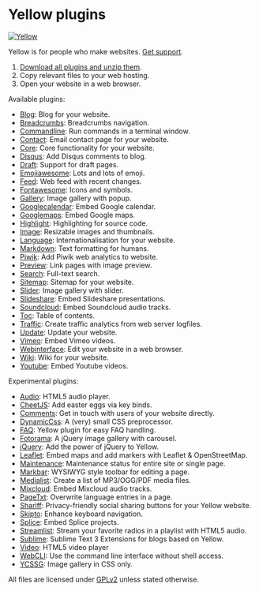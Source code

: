 Yellow plugins
==============
[![Yellow](https://raw.githubusercontent.com/datenstrom/yellow-developers/master/media/images/yellow-photo.jpg)](https://datenstrom.se/yellow)

Yellow is for people who make websites. [Get support](https://developers.datenstrom.se/help/support).

1. [Download all plugins and unzip them](https://github.com/datenstrom/yellow-plugins/archive/master.zip).  
2. Copy relevant files to your web hosting.  
3. Open your website in a web browser.

Available plugins:

* [Blog](https://github.com/datenstrom/yellow-plugins/tree/master/blog): 
  Blog for your website.
* [Breadcrumbs](https://github.com/datenstrom/yellow-plugins/tree/master/breadcrumbs): 
  Breadcrumbs navigation.
* [Commandline](https://github.com/datenstrom/yellow-plugins/tree/master/commandline): 
  Run commands in a terminal window.
* [Contact](https://github.com/datenstrom/yellow-plugins/tree/master/contact): 
  Email contact page for your website.
* [Core](https://github.com/datenstrom/yellow-plugins/tree/master/core): 
  Core functionality for your website.
* [Disqus](https://github.com/datenstrom/yellow-plugins/tree/master/disqus): 
  Add Disqus comments to blog.
* [Draft](https://github.com/datenstrom/yellow-plugins/tree/master/draft): 
  Support for draft pages.
* [Emojiawesome](https://github.com/datenstrom/yellow-plugins/tree/master/emojiawesome): 
  Lots and lots of emoji.
* [Feed](https://github.com/datenstrom/yellow-plugins/tree/master/feed): 
  Web feed with recent changes.
* [Fontawesome](https://github.com/datenstrom/yellow-plugins/tree/master/fontawesome): 
  Icons and symbols.
* [Gallery](https://github.com/datenstrom/yellow-plugins/tree/master/gallery): 
  Image gallery with popup.
* [Googlecalendar](https://github.com/datenstrom/yellow-plugins/tree/master/googlecalendar): 
  Embed Google calendar.
* [Googlemaps](https://github.com/datenstrom/yellow-plugins/tree/master/googlemaps): 
  Embed Google maps.
* [Highlight](https://github.com/datenstrom/yellow-plugins/tree/master/highlight): 
  Highlighting for source code.
* [Image](https://github.com/datenstrom/yellow-plugins/tree/master/image): 
  Resizable images and thumbnails.
* [Language](https://github.com/datenstrom/yellow-plugins/tree/master/language): 
  Internationalisation for your website.
* [Markdown](https://github.com/datenstrom/yellow-plugins/tree/master/markdown): 
  Text formatting for humans.
* [Piwik](https://github.com/datenstrom/yellow-plugins/tree/master/piwik): 
  Add Piwik web analytics to website.
* [Preview](https://github.com/datenstrom/yellow-plugins/tree/master/preview): 
  Link pages with image preview.
* [Search](https://github.com/datenstrom/yellow-plugins/tree/master/search): 
  Full-text search.
* [Sitemap](https://github.com/datenstrom/yellow-plugins/tree/master/sitemap): 
  Sitemap for your website.
* [Slider](https://github.com/datenstrom/yellow-plugins/tree/master/slider): 
  Image gallery with slider.
* [Slideshare](https://github.com/datenstrom/yellow-plugins/tree/master/slideshare): 
  Embed Slideshare presentations.
* [Soundcloud](https://github.com/datenstrom/yellow-plugins/tree/master/soundcloud): 
  Embed Soundcloud audio tracks.
* [Toc](https://github.com/datenstrom/yellow-plugins/tree/master/toc): 
  Table of contents.
* [Traffic](https://github.com/datenstrom/yellow-plugins/tree/master/traffic): 
  Create traffic analytics from web server logfiles.
* [Update](https://github.com/datenstrom/yellow-plugins/tree/master/update): 
  Update your website.
* [Vimeo](https://github.com/datenstrom/yellow-plugins/tree/master/vimeo): 
  Embed Vimeo videos.
* [Webinterface](https://github.com/datenstrom/yellow-plugins/tree/master/webinterface): 
  Edit your website in a web browser.
* [Wiki](https://github.com/datenstrom/yellow-plugins/tree/master/wiki): 
  Wiki for your website.
* [Youtube](https://github.com/datenstrom/yellow-plugins/tree/master/youtube): 
  Embed Youtube videos.

Experimental plugins:

* [Audio](https://github.com/schulle4u/yellow-plugin-audio):
  HTML5 audio player.
* [CheetJS](https://github.com/nogginfuel/yellow-plugin-cheetjs): 
  Add easter eggs via key binds.
* [Comments](https://github.com/nasendackel/yellow-comments):
  Get in touch with users of your website directly.
* [DynamicCss](https://github.com/richi/yellow-plugin-dynamiccss):
  A (very) small CSS preprocessor.
* [FAQ](https://github.com/richi/yellow-plugin-faq):
  Yellow plugin for easy FAQ handling.
* [Fotorama](https://github.com/nogginfuel/yellow-plugin-fotorama): 
  A jQuery image gallery with carousel.
* [jQuery](https://github.com/nogginfuel/yellow-plugin-jquery):
  Add the power of jQuery to Yellow.
* [Leaflet](https://github.com/nibreh/yellow-plugin-leaflet): 
  Embed maps and add markers with Leaflet & OpenStreetMap.
* [Maintenance](https://github.com/nogginfuel/yellow-plugin-maintenance):
  Maintenance status for entire site or single page.
* [Markbar](https://github.com/nibreh/yellow-plugin-markbar):
  WYSIWYG style toolbar for editing a page.
* [Medialist](https://github.com/nibreh/yellow-plugin-medialist):
  Create a list of MP3/OGG/PDF media files.
* [Mixcloud](https://github.com/SAMY2K/yellow-plugin-mixcloud): 
  Embed Mixcloud audio tracks.
* [PageTxt](https://github.com/richi/yellow-plugin-pagetxt):
  Overwrite language entries in a page.
* [Shariff](https://github.com/schulle4u/yellow-plugin-shariff):
  Privacy-friendly social sharing buttons for your Yellow website.
* [Skipto](https://github.com/schulle4u/yellow-plugin-skipto):
  Enhance keyboard navigation.
* [Splice](https://github.com/SAMY2K/yellow-plugin-splice): 
  Embed Splice projects.
* [Streamlist](https://github.com/nibreh/yellow-plugin-streamlist):
  Stream your favorite radios in a playlist with HTML5 audio.
* [Sublime](https://github.com/nashv/YellowBlogExtensions):
  Sublime Text 3 Extensions for blogs based on Yellow.
* [Video](https://github.com/nibreh/yellow-plugin-video): HTML5 video player
* [WebCLI](https://github.com/richi/yellow-plugin-cli):
  Use the command line interface without shell access.
* [YCSSG](https://github.com/dieli/yellow-extension-ycssg):
  Image gallery in CSS only.

All files are licensed under [GPLv2](https://opensource.org/licenses/GPL-2.0) unless stated otherwise.
